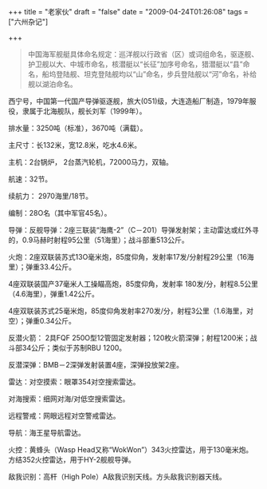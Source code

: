 +++
title = "老家伙"
draft = "false"
date = "2009-04-24T01:26:08"
tags = ["六州杂记"]


+++
> 中国海军舰艇具体命名规定：巡洋舰以行政省（区）或词组命名，驱逐舰、护卫舰以大、中城市命名，核潜艇以“长征”加序号命名，猎潜艇以“县”命名，船坞登陆舰、坦克登陆舰均以“山”命名，步兵登陆舰以“河”命名，补给舰以湖泊命名。

西宁号，中国第一代国产导弹驱逐舰，旅大(051)级，大连造船厂制造，1979年服役，隶属于北海舰队，舰长刘军（1999年）。
 
 
排水量：3250吨（标准），3670吨（满载）。
  
主尺寸：长132米，宽12.8米，吃水4.6米。
  
主机：2台锅炉， 2台蒸汽轮机，72000马力，双轴。
  
航速：32节。
  
续航力： 2970海里/18节。
  
编制：28O名（其中军官45名）。
  
导弹：反舰导弹：2座三联装“海鹰-2”（C－201）导弹发射架；主动雷达或红外寻的，0.9马赫时射程95公里（51海里）；战斗部重513公斤。
  
火炮：2座双联装苏式13O毫米炮，85度仰角，发射率17发/分射程29公里（16海里）；弹重33.4公斤。
  
4座双联装国产37毫米人工操瞄高炮，85度仰角，发射率 180发/分，射程8.5公里（4.6海里），弹重1.42公斤。
  
4座双联装苏式25毫米炮，85度仰角发射率270发/分，射程3公里（1.6海里，对空）；弹重0.34公斤。
  
反潜火箭： 2具FQF 250O型12管固定发射器；120枚火箭深弹；射程1200米；战斗部34公斤；类似于苏制RBU 1200。
  
反潜深弹：BMB－2深弹发射装置4座，深弹投放架2座。
  
雷达：对空摸索：眼罩354对空搜索雷达。
  
对海搜索：细网对海/对低空搜索雷达。
  
远程警戒：网眼远程对空警戒雷达。
  
导航：海王星导航雷达。
  
火控：黄蜂头（Wasp Head又称“WokWon”）343火控雷达，用于130毫米炮。 方结352火控雷达，用于HY-2舰舰导弹。
  
敌我识别：高杆（High Pole）A敌我识别天线。方头敌我识别器天线。